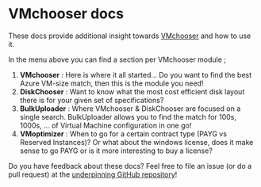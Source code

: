 # **VMchooser** docs
These docs provide additional insight towards [VMchooser](https://aka.ms/vmchooser) and how to use it.

In the menu above you can find a section per VMchooser module ; 
1. **VMchooser** : Here is where it all started... Do you want to find the best Azure VM-size match, then this is the module you need!
2. **DiskChooser** : Want to know what the most cost efficient disk layout there is for your given set of specifications? 
3. **BulkUploader** : Where VMchooser & DiskChooser are focused on a single search. BulkUploader allows you to find the match for 100s, 1000s, ... of Virtual Machine configuration in one go!
4. **VMoptimizer** : When to go for a certain contract type (PAYG vs Reserved Instances)? Or what about the windows license, does it make sense to go PAYG or is it more interesting to buy a license?

Do you have feedback about these docs? Feel free to file an issue (or do a pull request) at the [underpinning GitHub repository](https://github.com/kvaes/azure-vmchooser-docs/)!
